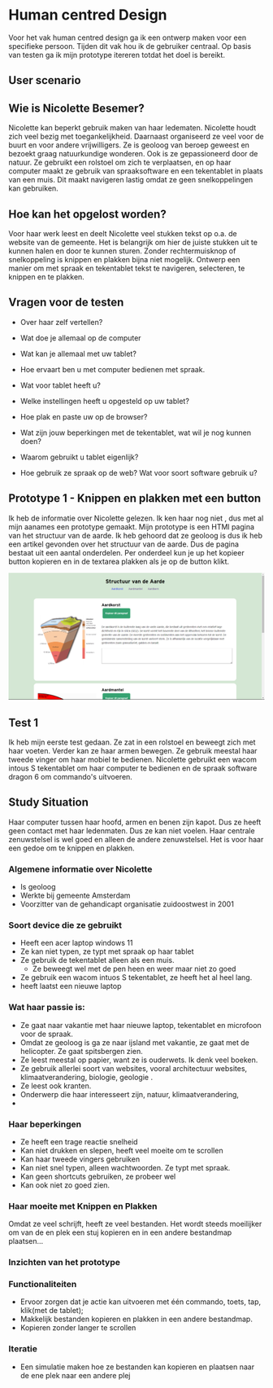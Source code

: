 # Human centred Design
Voor het vak human centred design ga ik een ontwerp maken voor een specifieke persoon. Tijden dit vak hou ik de gebruiker centraal. Op basis van testen ga ik mijn prototype itereren totdat het doel is bereikt. 

## User scenario

## Wie is Nicolette Besemer?
Nicolette kan beperkt gebruik maken van haar ledematen.  Nicolette houdt zich veel bezig met toegankelijkheid. Daarnaast organiseerd ze veel voor de buurt en voor andere vrijwilligers. Ze is geoloog van beroep geweest en bezoekt graag natuurkundige wonderen. Ook is ze gepassioneerd door de natuur. Ze gebruikt een rolstoel om zich te verplaatsen, en op haar computer maakt ze gebruik van spraaksoftware en een tekentablet in plaats van een muis. Dit maakt navigeren lastig omdat ze geen snelkoppelingen kan gebruiken.

## Hoe kan het opgelost worden?
Voor haar werk leest en deelt Nicolette veel stukken tekst op o.a. de website van de gemeente. Het is belangrijk om hier de juiste stukken uit te kunnen halen en door te kunnen sturen. Zonder rechtermuisknop of snelkoppeling is knippen en plakken bijna niet mogelijk. Ontwerp een manier om met spraak en tekentablet tekst te navigeren, selecteren, te knippen en te plakken.

## Vragen voor de testen
- Over haar zelf vertellen?
- Wat doe je allemaal op de computer

- Wat kan je allemaal met uw tablet?
- Hoe ervaart ben u met computer bedienen met spraak.
- Wat voor tablet heeft u?
- Welke instellingen heeft u opgesteld op uw tablet?
- Hoe plak en paste uw op de browser?
- Wat zijn jouw beperkingen met de tekentablet, wat wil je nog kunnen doen?
- Waarom gebruikt u tablet eigenlijk?
- Hoe gebruik ze spraak op de web? Wat voor soort software gebruik u?

## Prototype 1 - Knippen en plakken met een button
Ik heb de informatie over Nicolette  gelezen. Ik ken haar nog niet , dus met al  mijn aanames een prototype gemaakt. Mijn prototype is een HTMl pagina van het structuur van de aarde. Ik heb gehoord dat ze geoloog is dus ik heb een artikel gevonden over het structuur van de aarde. Dus de pagina bestaat uit een aantal onderdelen. Per onderdeel kun je up het kopieer button kopieren en in de textarea plakken als je op de button klikt. 

![Prototype 1](images/prototype-1.png)


## Test 1
Ik heb mijn eerste test gedaan. Ze zat in een rolstoel en beweegt zich met haar voeten. Verder kan ze haar armen bewegen. Ze gebruik meestal haar tweede vinger om haar mobiel te bedienen. Nicolette gebruikt een wacom intous S tekentablet om haar computer te bedienen en de spraak software dragon 6 om commando's uitvoeren. 

## Study Situation
Haar computer tussen haar hoofd, armen en benen zijn kapot. Dus ze heeft geen contact met haar ledenmaten. Dus ze kan niet voelen. Haar centrale zenuwstelsel is wel goed en alleen de andere zenuwstelsel. Het is voor haar een gedoe om te knippen en plakken. 

### Algemene informatie over Nicolette 
- Is geoloog
- Werkte bij gemeente Amsterdam
- Voorzitter van de gehandicapt organisatie zuidoostwest in 2001

### Soort device die ze gebruikt
- Heeft een acer laptop windows 11
- Ze kan niet typen, ze typt met spraak op haar tablet
- Ze gebruik de tekentablet alleen als een muis. 
  - Ze beweegt wel met de pen heen en weer maar niet zo goed
- Ze gebruik een wacom intuos S tekentablet, ze heeft het al heel lang. 
- heeft laatst een nieuwe laptop
  
### Wat haar passie is:
- Ze gaat naar vakantie met haar nieuwe laptop, tekentablet en microfoon voor de spraak. 
- Omdat ze geoloog is ga ze naar ijsland met vakantie, ze gaat met de helicopter. Ze gaat spitsbergen zien. 
- Ze leest meestal op papier, want ze is ouderwets. Ik denk veel boeken.
- Ze gebruik allerlei soort van websites, vooral architectuur websites, klimaatverandering, biologie, geologie .
- Ze leest ook kranten.
- Onderwerp die haar interesseert zijn, natuur, klimaatverandering, 
- 
  
### Haar beperkingen
- Ze heeft een trage reactie snelheid
- Kan niet drukken en slepen, heeft veel moeite om te scrollen
- Kan haar tweede vingers gebruiken
- Kan niet snel typen, alleen wachtwoorden. Ze typt met spraak. 
- Kan geen shortcuts gebruiken, ze probeer wel
- Kan ook niet zo goed zien.


### Haar moeite met Knippen en Plakken
Omdat ze veel schrijft, heeft ze veel bestanden. Het wordt steeds moeilijker om van de en plek een stuj kopieren en in een andere bestandmap plaatsen...


### Inzichten van het prototype


### Functionaliteiten
- Ervoor zorgen dat je actie kan uitvoeren met één commando, toets, tap, klik(met de tablet);
- Makkelijk bestanden kopieren en plakken in een andere bestandmap. 
- Kopieren zonder langer te scrollen


### Iteratie
- Een simulatie maken hoe ze bestanden kan kopieren en plaatsen naar de ene plek naar een andere plej